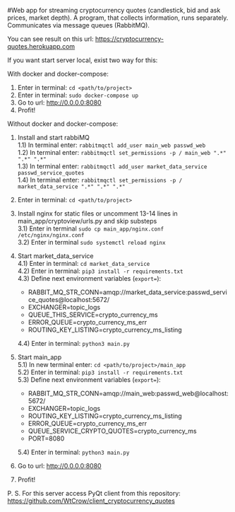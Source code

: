 #Web app for streaming cryptocurrency quotes (candlestick, bid and ask prices, market depth).
A program, that collects information, runs separately. Communicates via message queues (RabbitMQ).

You can see result on this url: https://cryptocurrency-quotes.herokuapp.com

If you want start server local, exist two way for this:

With docker and docker-compose:
1) Enter in terminal: `cd <path/to/project>`
2) Enter in terminal: `sudo docker-compose up`
3) Go to url: http://0.0.0.0:8080
4) Profit!

Without docker and docker-compose:
1) Install and start rabbiMQ<br/>
1.1) In terminal enter: `rabbitmqctl add_user main_web passwd_web`<br/>
1.2) In terminal enter: `rabbitmqctl set_permissions -p / main_web ".*" ".*" ".*"`<br/>
1.3) In terminal enter: `rabbitmqctl add_user market_data_service passwd_service_quotes`<br/>
1.4) In terminal enter: `rabbitmqctl set_permissions -p / market_data_service ".*" ".*" ".*"`

2) Enter in terminal: `cd <path/to/project>`

3) Install nginx for static files or uncomment 13-14 lines in main_app/cryptoview/urls.py and skip substeps<br/>
3.1) Enter in terminal `sudo cp main_app/nginx.conf /etc/nginx/nginx.conf`<br/>
3.2) Enter in terminal `sudo systemctl reload nginx`

4) Start market_data_service<br/>
4.1) Enter in terminal: `cd market_data_service`<br/>
4.2) Enter in terminal: `pip3 install -r requirements.txt`<br/>
4.3) Define next environment variables (`export=`):
    - RABBIT_MQ_STR_CONN=amqp://market_data_service:passwd_service_quotes@localhost:5672/
    - EXCHANGER=topic_logs
    - QUEUE_THIS_SERVICE=crypto_currency_ms
    - ERROR_QUEUE=crypto_currency_ms_err
    - ROUTING_KEY_LISTING=crypto_currency_ms_listing<br/>

    4.4) Enter in terminal: `python3 main.py`

5) Start main_app<br/>
5.1) In new terminal enter: `cd <path/to/project>/main_app`<br/>
5.2) Enter in terminal: `pip3 install -r requirements.txt`<br/>
5.3) Define next environment variables (`export=`):
    - RABBIT_MQ_STR_CONN=amqp://main_web:passwd_web@localhost:5672/
    - EXCHANGER=topic_logs
    - ROUTING_KEY_LISTING=crypto_currency_ms_listing
    - ERROR_QUEUE=crypto_currency_ms_err
    - QUEUE_SERVICE_CRYPTO_QUOTES=crypto_currency_ms
    - PORT=8080<br/>

    5.4) Enter in terminal: `python3 main.py`

6) Go to url: http://0.0.0.0:8080
7) Profit!

P. S. For this server access PyQt client from this repository: https://github.com/WtCrow/client_cryptocurrency_quotes
